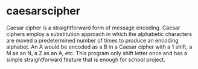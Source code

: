 # caesarscipher
Caesar cipher is a straightforward form of message encoding. Caesar ciphers employ a substitution approach in which the alphabetic characters are moved a predetermined number of times to produce an encoding alphabet. An A would be encoded as a B in a Caesar cipher with a 1 shift, a M as an N, a Z as an A, etc. This program only shift letter once and has a simple straightforward feature that is enough for school project. 

